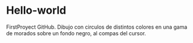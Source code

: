 # Hello-world
FirstProyect GitHub. Dibujo con circulos de distintos colores en una gama de morados sobre un fondo negro, al compas del cursor. 
